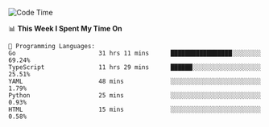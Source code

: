 <!--START_SECTION:waka-->
![Code Time](http://img.shields.io/badge/Code%20Time-224%20hrs%209%20mins-blue)

📊 **This Week I Spent My Time On** 

```text
💬 Programming Languages: 
Go                       31 hrs 11 mins      █████████████████░░░░░░░░   69.24% 
TypeScript               11 hrs 29 mins      ██████░░░░░░░░░░░░░░░░░░░   25.51% 
YAML                     48 mins             ░░░░░░░░░░░░░░░░░░░░░░░░░   1.79% 
Python                   25 mins             ░░░░░░░░░░░░░░░░░░░░░░░░░   0.93% 
HTML                     15 mins             ░░░░░░░░░░░░░░░░░░░░░░░░░   0.58%

```


<!--END_SECTION:waka-->